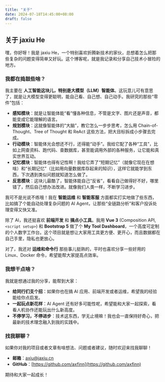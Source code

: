 ```yaml
---
title: "关于"
date: 2024-07-18T14:45:00+08:00
draft: false
---
```


## 关于 jaxiu He

嘿，你好呀！我是 jaxiu He，一个特别喜欢折腾新技术的家伙，总想着怎么把那些复杂的问题变得简单又好玩。这个博客呢，就是我记录和分享自己技术小冒险的地方。

### 我都在捣鼓些啥？

我主要在 **人工智能这块儿，特别是大模型（LLM）智能体**。这玩意儿可有意思了，就是让大模型变得更聪明，能自己看、自己想、自己动手。我研究的那些“零件”包括：

*   **感知模块**：就是让智能体能“看”懂各种信息，不管是文字、图片还是声音，都能变成它能理解的语言。
*   **规划模块**：这就像智能体的“大脑”，教它怎么一步步思考，怎么用 Chain-of-Thought、Tree of Thought 和 ReAct 这些方法，把大目标拆成小步骤去完成。
*   **行动模块**：智能体光会想还不行，还得能“动手”。我给它配了各种“工具”，比如上网查资料、跑代码、查数据库，甚至能调用外部的各种服务，让它能和真实世界互动。
*   **记忆模块**：智能体也得有记性啊！我给它弄了“短期记忆”（就像它现在在想啥）和“长期记忆”（比如用向量数据库存起来的知识），这样它就能学到东西，下次遇到类似问题就知道怎么做了。
*   **反思模块**：这块儿最酷了，智能体能自己“反省”，看看自己做得好不好，哪里错了，然后自己想办法改进。就像我们人类一样，不断学习进步。

我可不是光说不练哦！我在 **智能运维** 和 **智能客服** 方面都实打实地做了些东西，比如搞了个能自动处理复杂问题的 AI Agent，让那些“全链路分析”和客户投诉处理变得又快又准。

除了 AI，我还挺喜欢 **前端开发** 和 **搞点小工具**。我用 **Vue 3** (Composition API, `<script setup>`) 和 **Bootstrap 5** 做了个 **My Tool Dashboard**，一个高度可定制的个人数字工作台。这个项目就是想让大家用工具更方便、更开心，而且数据都在自己手里，隐私也更放心。

对了，我还对 **运维和命令行** 那些事儿挺熟的，平时也喜欢分享一些好用的 Linux、Docker 命令，希望能帮大家提高点效率。

### 我想干点啥？

我就是想通过我的分享，能帮到大家：

*   **给同行们支个招**：如果你也在搞 AI 应用、前端开发或者运维，希望我的经验能给你点启发。
*   **一起玩点新花样**：AI Agent 还有好多可能性呢，希望能和大家一起探索，看看人机协作还能玩出什么新高度。
*   **不停学习，不停进步**：技术这东西，学无止境嘛！我也会一直保持好奇心，把最新的技术理念融入到我的实践中。

### 找我聊聊？

如果你对我的项目或者文章有啥想法、问题或者建议，随时欢迎来找我聊聊！

*   **邮箱**：axiu@jaxiu.cn
*   **GitHub**：[https://github.com/axfinn](https://github.com/axfinn)

期待和大家一起成长！